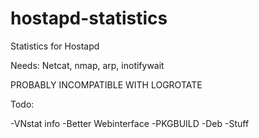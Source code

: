 hostapd-statistics
==================

Statistics for Hostapd


Needs: Netcat, nmap, arp, inotifywait

PROBABLY INCOMPATIBLE WITH LOGROTATE

Todo:

-VNstat info
-Better Webinterface
-PKGBUILD
-Deb
-Stuff
